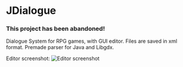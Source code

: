 JDialogue
===============

### This project has been abandoned!

Dialogue System for RPG games, with GUI editor. Files are saved in xml format. Premade parser for Java and Libgdx. 

Editor screenshot:
![Editor screenshot](https://googledrive.com/host/0B0P546CUtWH_QURwQ0RyalF3cGM)
